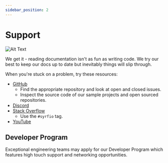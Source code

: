 ```yaml
---
sidebar_position: 2
---
```


# Support

![Alt Text](https://media.giphy.com/media/3oKIPsU8OC7JhkvY8U/giphy.gif)

We get it - reading documentation isn't as fun as writing code.
We try our best to keep our docs up to date but inevitably things will slip through.

When you're stuck on a problem, try these resources:

* [GitHub](https://github.com/sailing-yacht-research-foundation)
    * Find the appropriate repository and look at open and closed issues.
    * Inspect the source code of our sample projects and open sourced repositories.
* [Discord](https://discord.gg/EfvufEsDua)
* [Stack Overflow](https://stackoverflow.com/questions/tagged/syrfio)
    * Use the `#syrfio` tag.
* [YouTube](https://www.youtube.com/channel/UC6Mskz_SpAi18XKleqhoxSg)

## Developer Program

Exceptional engineering teams may apply for our Developer Program
which features high touch support and networking opportunities.
